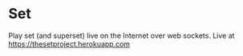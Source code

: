 # Set

Play set (and superset) live on the Internet over web sockets. Live at https://thesetproject.herokuapp.com
